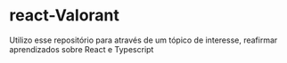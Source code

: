 # react-Valorant
Utilizo esse repositório para através de um tópico de interesse, reafirmar aprendizados sobre React e Typescript
